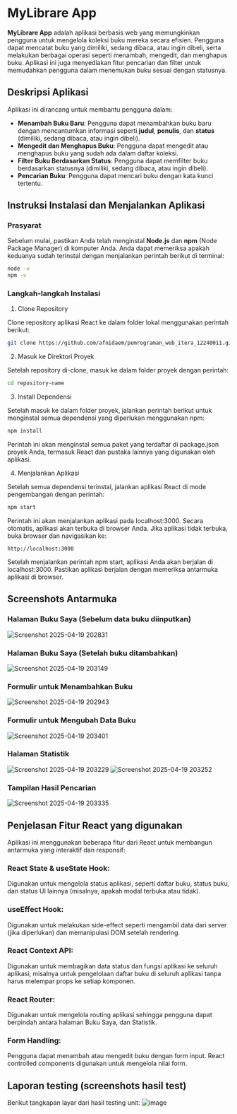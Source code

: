 # MyLibrare App

**MyLibrare App** adalah aplikasi berbasis web yang memungkinkan pengguna untuk mengelola koleksi buku mereka secara efisien. Pengguna dapat mencatat buku yang dimiliki, sedang dibaca, atau ingin dibeli, serta melakukan berbagai operasi seperti menambah, mengedit, dan menghapus buku. Aplikasi ini juga menyediakan fitur pencarian dan filter untuk memudahkan pengguna dalam menemukan buku sesuai dengan statusnya.

## Deskripsi Aplikasi

Aplikasi ini dirancang untuk membantu pengguna dalam:
- **Menambah Buku Baru**: Pengguna dapat menambahkan buku baru dengan mencantumkan informasi seperti **judul**, **penulis**, dan **status** (dimiliki, sedang dibaca, atau ingin dibeli).
- **Mengedit dan Menghapus Buku**: Pengguna dapat mengedit atau menghapus buku yang sudah ada dalam daftar koleksi.
- **Filter Buku Berdasarkan Status**: Pengguna dapat memfilter buku berdasarkan statusnya (dimiliki, sedang dibaca, atau ingin dibeli).
- **Pencarian Buku**: Pengguna dapat mencari buku dengan kata kunci tertentu.

## Instruksi Instalasi dan Menjalankan Aplikasi
### Prasyarat

Sebelum mulai, pastikan Anda telah menginstal **Node.js** dan **npm** (Node Package Manager) di komputer Anda. Anda dapat memeriksa apakah keduanya sudah terinstal dengan menjalankan perintah berikut di terminal:

```bash
node -v
npm -v
```

### Langkah-langkah Instalasi
1. Clone Repository
   
Clone repository aplikasi React ke dalam folder lokal menggunakan perintah berikut:

```bash
git clone https://github.com/afnidaem/pemrograman_web_itera_12240011.git
```

2. Masuk ke Direktori Proyek
   
Setelah repository di-clone, masuk ke dalam folder proyek dengan perintah:

```bash
cd repository-name
```

3. Install Dependensi

Setelah masuk ke dalam folder proyek, jalankan perintah berikut untuk menginstal semua dependensi yang diperlukan menggunakan npm:

```bash
npm install
```
Perintah ini akan menginstal semua paket yang terdaftar di package.json proyek Anda, termasuk React dan pustaka lainnya yang digunakan oleh aplikasi.

4. Menjalankan Aplikasi

Setelah semua dependensi terinstal, jalankan aplikasi React di mode pengembangan dengan perintah:

```bash
npm start
```
Perintah ini akan menjalankan aplikasi pada localhost:3000. Secara otomatis, aplikasi akan terbuka di browser Anda. Jika aplikasi tidak terbuka, buka browser dan navigasikan ke:

```arduino
http://localhost:3000
```

Setelah menjalankan perintah npm start, aplikasi Anda akan berjalan di localhost:3000. Pastikan aplikasi berjalan dengan memeriksa antarmuka aplikasi di browser.

## Screenshots Antarmuka

### Halaman Buku Saya (Sebelum data buku diinputkan)
![Screenshot 2025-04-19 202831](https://github.com/user-attachments/assets/20d16c08-f4a3-420c-9b17-2dded4acd370)

### Halaman Buku Saya (Setelah buku ditambahkan)
![Screenshot 2025-04-19 203149](https://github.com/user-attachments/assets/13bc443f-c4b0-4a5e-a850-dc87ca92dd89)

### Formulir untuk Menambahkan Buku
![Screenshot 2025-04-19 202943](https://github.com/user-attachments/assets/cbfd911a-ee2c-4596-8450-5fe75bedd3fd)

### Formulir untuk Mengubah Data Buku
![Screenshot 2025-04-19 203401](https://github.com/user-attachments/assets/8ac052bc-239f-4849-83e0-2b7b25624652)

### Halaman Statistik
![Screenshot 2025-04-19 203229](https://github.com/user-attachments/assets/e8c402bc-8d57-488a-9fb0-594b7fb608fb)
![Screenshot 2025-04-19 203252](https://github.com/user-attachments/assets/833cd6f0-e52d-4eb6-ae0a-46163d98df20)

### Tampilan Hasil Pencarian
![Screenshot 2025-04-19 203335](https://github.com/user-attachments/assets/d2603f84-6b77-44e3-97ef-5f97fcea2bdd)


## Penjelasan Fitur React yang digunakan
Aplikasi ini menggunakan beberapa fitur dari React untuk membangun antarmuka yang interaktif dan responsif:

### React State & useState Hook:

Digunakan untuk mengelola status aplikasi, seperti daftar buku, status buku, dan status UI lainnya (misalnya, apakah modal terbuka atau tidak).

### useEffect Hook:

Digunakan untuk melakukan side-effect seperti mengambil data dari server (jika diperlukan) dan memanipulasi DOM setelah rendering.

### React Context API:

Digunakan untuk membagikan data status dan fungsi aplikasi ke seluruh aplikasi, misalnya untuk pengelolaan daftar buku di seluruh aplikasi tanpa harus melempar props ke setiap komponen.

### React Router:

Digunakan untuk mengelola routing aplikasi sehingga pengguna dapat berpindah antara halaman Buku Saya, dan Statistik.

### Form Handling:

Pengguna dapat menambah atau mengedit buku dengan form input. React controlled components digunakan untuk mengelola nilai form.

## Laporan testing (screenshots hasil test)

Berikut tangkapan layar dari hasil testing unit:
![image](https://github.com/user-attachments/assets/74b2c7ee-aada-46ec-a173-184c2c8249c4)
